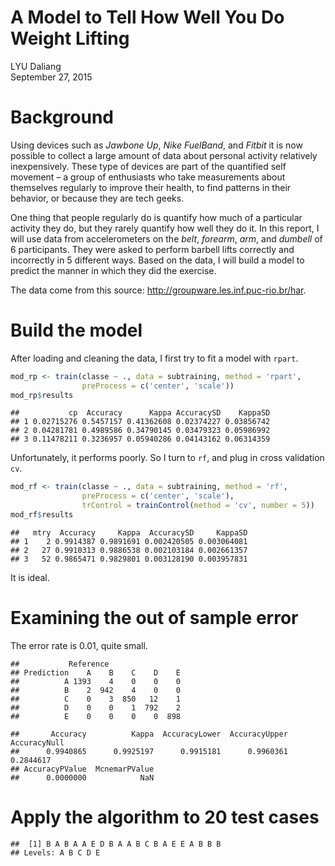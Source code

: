 # A Model to Tell How Well You Do Weight Lifting
LYU Daliang  
September 27, 2015  



# Background

Using devices such as _Jawbone Up_, _Nike FuelBand_, and _Fitbit_ it is now possible to collect a large amount of data about personal activity relatively inexpensively. These type of devices are part of the quantified self movement – a group of enthusiasts who take measurements about themselves regularly to improve their health, to find patterns in their behavior, or because they are tech geeks. 

One thing that people regularly do is quantify how much of a particular activity they do, but they rarely quantify how well they do it. In this report, I will use data from accelerometers on the _belt_, _forearm_, _arm_, and _dumbell_ of 6 participants. They were asked to perform barbell lifts correctly and incorrectly in 5 different ways. Based on the data, I will build a model to predict the manner in which they did the exercise. 

The data come from this source: <http://groupware.les.inf.puc-rio.br/har>.

# Build the model



After loading and cleaning the data, I first try to fit a model with `rpart`.


```r
mod_rp <- train(classe ~ ., data = subtraining, method = 'rpart', 
                preProcess = c('center', 'scale'))
mod_rp$results
```


```
##           cp  Accuracy      Kappa AccuracySD    KappaSD
## 1 0.02715276 0.5457157 0.41362608 0.02374227 0.03856742
## 2 0.04281781 0.4989586 0.34790145 0.03479323 0.05986992
## 3 0.11478211 0.3236957 0.05940286 0.04143162 0.06314359
```

Unfortunately, it performs poorly. So I turn to `rf`, and plug in cross validation `cv`.


```r
mod_rf <- train(classe ~ ., data = subtraining, method = 'rf', 
                preProcess = c('center', 'scale'), 
                trControl = trainControl(method = 'cv', number = 5))
mod_rf$results
```



```
##   mtry  Accuracy     Kappa  AccuracySD     KappaSD
## 1    2 0.9914387 0.9891691 0.002420505 0.003064081
## 2   27 0.9910313 0.9886538 0.002103184 0.002661357
## 3   52 0.9865471 0.9829801 0.003128190 0.003957831
```

It is ideal. 



# Examining the out of sample error



The error rate is 0.01, quite small.


```
##           Reference
## Prediction    A    B    C    D    E
##          A 1393    4    0    0    0
##          B    2  942    4    0    0
##          C    0    3  850   12    1
##          D    0    0    1  792    2
##          E    0    0    0    0  898
```

```
##       Accuracy          Kappa  AccuracyLower  AccuracyUpper   AccuracyNull 
##      0.9940865      0.9925197      0.9915181      0.9960361      0.2844617 
## AccuracyPValue  McnemarPValue 
##      0.0000000            NaN
```

# Apply the algorithm to 20 test cases 


```
##  [1] B A B A A E D B A A B C B A E E A B B B
## Levels: A B C D E
```
